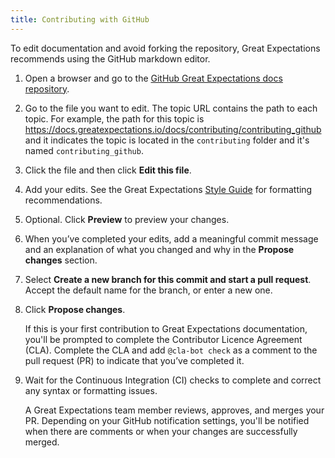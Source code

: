```yaml
---
title: Contributing with GitHub
---
```


To edit documentation and avoid forking the repository, Great Expectations recommends using the GitHub markdown editor.

1. Open a browser and go to the [GitHub Great Expectations docs repository](https://github.com/great-expectations/great_expectations/tree/develop/docs).

2. Go to the file you want to edit. The topic URL contains the path to each topic. For example, the path for this topic is <https://docs.greatexpectations.io/docs/contributing/contributing_github> and it indicates the topic is located in the `contributing` folder and it's named `contributing_github`.

3. Click the file and then click **Edit this file**.

4. Add your edits. See the Great Expectations [Style Guide](./style_guides/docs_style.md) for formatting recommendations.

5. Optional. Click **Preview** to preview your changes.

6. When you’ve completed your edits, add a meaningful commit message and an explanation of what you changed and why in the **Propose changes** section.

7. Select **Create a new branch for this commit and start a pull request**. Accept the default name for the branch, or enter a new one.

8. Click **Propose changes**.

    If this is your first contribution to Great Expectations documentation, you'll be prompted to complete the Contributor Licence Agreement (CLA). Complete the CLA and add `@cla-bot check` as a comment to the pull request (PR) to indicate that you’ve completed it.

9. Wait for the Continuous Integration (CI) checks to complete and correct any syntax or formatting issues.

    A Great Expectations team member reviews, approves, and merges your PR. Depending on your GitHub notification settings, you'll be notified when there are comments or when your changes are successfully merged.
